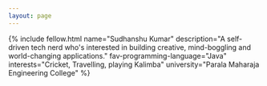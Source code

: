```yaml
---
layout: page
---
```


{% include fellow.html
name="Sudhanshu Kumar"
description="A self-driven tech nerd who's interested in building creative, mind-boggling and world-changing applications."
fav-programming-language="Java"
interests="Cricket, Travelling, playing Kalimba"
university="Parala Maharaja Engineering College"
%}